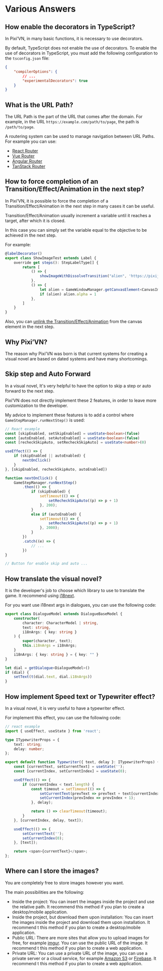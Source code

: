 # Various Answers

## How enable the decorators in TypeScript?

In Pixi’VN, in many basic functions, it is necessary to use decorators.

By default, TypeScript does not enable the use of decorators. To enable the use of decorators in TypeScript, you must add the following configuration to the `tsconfig.json` file:

```json
{
    "compilerOptions": {
        // ...
        "experimentalDecorators": true
    }
}
```

## What is the URL Path?

The URL Path is the part of the URL that comes after the domain. For example, in the URL `https://example.com/path/to/page`, the path is `/path/to/page`.

A routering system can be used to manage navigation between URL Paths. For example you can use:

* [React Router](https://reactrouter.com/)
* [Vue Router](https://router.vuejs.org/)
* [Angular Router](https://angular.io/guide/router)
* [TanStack Router](https://tanstack.com/router/latest)

## How to force completion of an Transition/Effect/Animation in the next step?

In Pixi’VN, it is possible to force the completion of a Transition/Effect/Animation in the next step in many cases it can be useful.

Transition/Effect/Animation usually increment a variable until it reaches a target, after which it is closed.

In this case you can simply set the variable equal to the objective to be achieved in the next step.

For example:

```typescript
@labelDecorator()
export class ShowImageTest extends Label {
    override get steps(): StepLabelType[] {
        return [
            () => {
                showImageWithDissolveTransition("alien", 'https://pixijs.com/assets/eggHead.png', 0.01)
            },
            () => {
                let alien = GameWindowManager.getCanvasElement<CanvasImage>("alien")
                if (alien) alien.alpha = 1
            },
        ]
    }
}
```

Also, you can [unlink the Transition/Effect/Animation](Tickers) from the canvas element in the next step.

## Why Pixi’VN?

The reason why Pixi’VN was born is that current systems for creating a visual novel are based on dated systems and have many shortcomings.

## Skip step and Auto Forward

In a visual novel, It's very helpful to have the option to skip a step or auto forward to the next step.

Pixi’VN does not directly implement these 2 features, in order to leave more customization to the developer.

My advice to implement these features is to add a control where `GameStepManager.runNextStep()` is used:

```typescript
// React example
const [skipEnabled, setSkipEnabled] = useState<boolean>(false)
const [autoEnabled, setAutoEnabled] = useState<boolean>(false)
const [recheckSkipAuto, setRecheckSkipAuto] = useState<number>(0)

useEffect(() => {
    if (skipEnabled || autoEnabled) {
        nextOnClick()
    }
}, [skipEnabled, recheckSkipAuto, autoEnabled])

function nextOnClick() {
    GameStepManager.runNextStep()
        .then(() => {
            if (skipEnabled) {
                setTimeout(() => {
                    setRecheckSkipAuto((p) => p + 1)
                }, 200);
            }
            else if (autoEnabled) {
                setTimeout(() => {
                    setRecheckSkipAuto((p) => p + 1)
                }, 2000);
            }
        })
        .catch((e) => {
            // ...
        })
}

// Button for enable skip and auto ...
```

## How translate the visual novel?

It is the developer's job to choose which library to use to translate the game. It recommend using [i18next](https://www.i18next.com/).

For you want use i18next args in dialogues, you can use the following code:

```typescript
export class DialogueModel extends DialogueBaseModel {
    constructor(
        character: CharacterModel | string,
        text: string,
        i18nArgs: { key: string }
    ) {
        super(character, text);
        this.i18nArgs = i18nArgs;
    }
    i18nArgs: { key: string } = { key: "" }
}
```

```typescript
let dial = getDialogue<DialogueModel>()
if (dial) {
    setText(t(dial.text, dial.i18nArgs))
}
```

## How implement Speed text or Typewriter effect?

In a visual novel, it is very useful to have a typewriter effect.

For implement this effect, you can use the following code:

```typescript
// react example
import { useEffect, useState } from 'react';

type ITypewriterProps = {
    text: string;
    delay: number;
};

export default function Typewriter({ text, delay }: ITypewriterProps) {
    const [currentText, setCurrentText] = useState('');
    const [currentIndex, setCurrentIndex] = useState(0);

    useEffect(() => {
        if (currentIndex < text.length) {
            const timeout = setTimeout(() => {
                setCurrentText(prevText => prevText + text[currentIndex]);
                setCurrentIndex(prevIndex => prevIndex + 1);
            }, delay);

            return () => clearTimeout(timeout);
        }
    }, [currentIndex, delay, text]);

    useEffect(() => {
        setCurrentText('');
        setCurrentIndex(0);
    }, [text]);

    return <span>{currentText}</span>;
};
```

## Where can I store the images?

You are completely free to store images however you want.

The main possibilities are the following:

* Inside the project: You can insert the images inside the project and use the relative path. It recommend this method if you plan to create a desktop/mobile application.
* Inside the project, but download them upon installation: You can insert the images inside the project and download them upon installation. It recommend t this method if you plan to create a desktop/mobile application.
* Public URL: There are more sites that allow you to upload images for free, for example [imgur](https://imgur.com/). You can use the public URL of the image. It recommend t this method if you plan to create a web application.
* Private URL: You can use a private URL of the image, you can use a private server or a cloud service, for example [Amazon S3](https://aws.amazon.com/s3/) or [Firebase](https://firebase.google.com/). It recommend t this method if you plan to create a web application.

